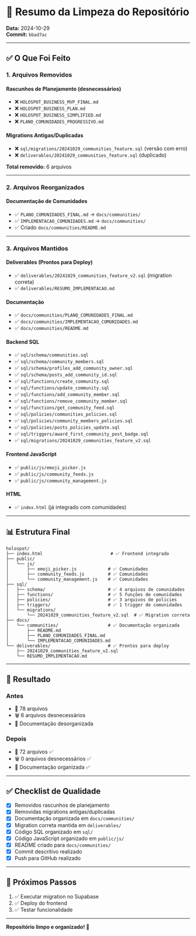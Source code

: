 # 🧹 Resumo da Limpeza do Repositório

**Data:** 2024-10-29  
**Commit:** `bbad7ac`

---

## ✅ O Que Foi Feito

### 1. **Arquivos Removidos**

#### Rascunhos de Planejamento (desnecessários)
- ❌ `HOLOSPOT_BUSINESS_MVP_FINAL.md`
- ❌ `HOLOSPOT_BUSINESS_PLAN.md`
- ❌ `HOLOSPOT_BUSINESS_SIMPLIFIED.md`
- ❌ `PLANO_COMUNIDADES_PROGRESSIVO.md`

#### Migrations Antigas/Duplicadas
- ❌ `sql/migrations/20241029_communities_feature.sql` (versão com erro)
- ❌ `deliverables/20241029_communities_feature.sql` (duplicado)

**Total removido:** 6 arquivos

---

### 2. **Arquivos Reorganizados**

#### Documentação de Comunidades
- ✅ `PLANO_COMUNIDADES_FINAL.md` → `docs/communities/`
- ✅ `IMPLEMENTACAO_COMUNIDADES.md` → `docs/communities/`
- ✅ Criado `docs/communities/README.md`

---

### 3. **Arquivos Mantidos**

#### Deliverables (Prontos para Deploy)
- ✅ `deliverables/20241029_communities_feature_v2.sql` (migration correta)
- ✅ `deliverables/RESUMO_IMPLEMENTACAO.md`

#### Documentação
- ✅ `docs/communities/PLANO_COMUNIDADES_FINAL.md`
- ✅ `docs/communities/IMPLEMENTACAO_COMUNIDADES.md`
- ✅ `docs/communities/README.md`

#### Backend SQL
- ✅ `sql/schema/communities.sql`
- ✅ `sql/schema/community_members.sql`
- ✅ `sql/schema/profiles_add_community_owner.sql`
- ✅ `sql/schema/posts_add_community_id.sql`
- ✅ `sql/functions/create_community.sql`
- ✅ `sql/functions/update_community.sql`
- ✅ `sql/functions/add_community_member.sql`
- ✅ `sql/functions/remove_community_member.sql`
- ✅ `sql/functions/get_community_feed.sql`
- ✅ `sql/policies/communities_policies.sql`
- ✅ `sql/policies/community_members_policies.sql`
- ✅ `sql/policies/posts_policies_update.sql`
- ✅ `sql/triggers/award_first_community_post_badge.sql`
- ✅ `sql/migrations/20241029_communities_feature_v2.sql`

#### Frontend JavaScript
- ✅ `public/js/emoji_picker.js`
- ✅ `public/js/community_feeds.js`
- ✅ `public/js/community_management.js`

#### HTML
- ✅ `index.html` (já integrado com comunidades)

---

## 📊 Estrutura Final

```
holospot/
├── index.html                          # ✅ Frontend integrado
├── public/
│   └── js/
│       ├── emoji_picker.js            # ✅ Comunidades
│       ├── community_feeds.js         # ✅ Comunidades
│       └── community_management.js    # ✅ Comunidades
├── sql/
│   ├── schema/                        # ✅ 4 arquivos de comunidades
│   ├── functions/                     # ✅ 5 funções de comunidades
│   ├── policies/                      # ✅ 3 arquivos de policies
│   ├── triggers/                      # ✅ 1 trigger de comunidades
│   └── migrations/
│       └── 20241029_communities_feature_v2.sql  # ✅ Migration correta
├── docs/
│   └── communities/                   # ✅ Documentação organizada
│       ├── README.md
│       ├── PLANO_COMUNIDADES_FINAL.md
│       └── IMPLEMENTACAO_COMUNIDADES.md
└── deliverables/                      # ✅ Prontos para deploy
    ├── 20241029_communities_feature_v2.sql
    └── RESUMO_IMPLEMENTACAO.md
```

---

## 🎯 Resultado

### Antes
- 📁 78 arquivos
- 🗑️ 6 arquivos desnecessários
- 📂 Documentação desorganizada

### Depois
- 📁 72 arquivos ✅
- 🗑️ 0 arquivos desnecessários ✅
- 📂 Documentação organizada ✅

---

## ✅ Checklist de Qualidade

- [x] Removidos rascunhos de planejamento
- [x] Removidas migrations antigas/duplicadas
- [x] Documentação organizada em `docs/communities/`
- [x] Migration correta mantida em `deliverables/`
- [x] Código SQL organizado em `sql/`
- [x] Código JavaScript organizado em `public/js/`
- [x] README criado para `docs/communities/`
- [x] Commit descritivo realizado
- [x] Push para GitHub realizado

---

## 🚀 Próximos Passos

1. ✅ Executar migration no Supabase
2. ✅ Deploy do frontend
3. ✅ Testar funcionalidade

---

**Repositório limpo e organizado! 🎉**

